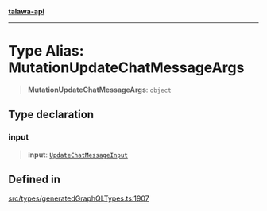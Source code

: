 [**talawa-api**](../../../README.md)

***

# Type Alias: MutationUpdateChatMessageArgs

> **MutationUpdateChatMessageArgs**: `object`

## Type declaration

### input

> **input**: [`UpdateChatMessageInput`](UpdateChatMessageInput.md)

## Defined in

[src/types/generatedGraphQLTypes.ts:1907](https://github.com/Suyash878/talawa-api/blob/095e6964ce2a06c1c30d1acf81b6162203f1db91/src/types/generatedGraphQLTypes.ts#L1907)
